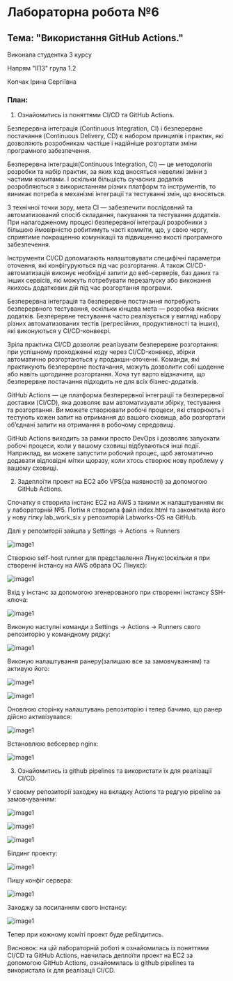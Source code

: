 # Лабораторна робота №6

## Тема: "Використання GitHub Actions."

Виконала студентка 3 курсу

Напрям "ІПЗ" група 1.2

Копчак Ірина Сергіївна

### План:
1.  Ознайомитись із поняттями CI/CD та GitHub Actions.

Безперервна інтеграція (Continuous Integration, CI) і безперервне постачання (Continuous Delivery, CD) є набором принципів і практик, які дозволяють розробникам частіше і надійніше розгортати зміни програмного забезпечення.

Безперервна інтеграція(Continuous Integration, CI) — це методологія розробки та набір практик, за яких код вносяться невеликі зміни з частими комитами. І оскільки більшість сучасних додатків розробляються з використанням різних платформ та інструментів, то виникає потреба в механізмі інтеграції та тестуванні змін, що вносяться.

З технічної точки зору, мета CI — забезпечити послідовний та автоматизований спосіб складання, пакування та тестування додатків. При налагодженому процесі безперервної інтеграції розробники з більшою ймовірністю робитимуть часті комміти, що, у свою чергу, сприятиме покращенню комунікації та підвищенню якості програмного забезпечення.

Інструменти CI/CD допомагають налаштовувати специфічні параметри оточення, які конфігуруються під час розгортання. А також CI/CD-автоматизація виконує необхідні запити до веб-серверів, баз даних та інших сервісів, які можуть потребувати перезапуску або виконання якихось додаткових дій під час розгортання програми.

Безперервна інтеграція та безперервне постачання потребують безперервного тестування, оскільки кінцева мета — розробка якісних додатків. Безперервне тестування часто реалізується у вигляді набору різних автоматизованих тестів (регресійних, продуктивності та інших), які виконуються у CI/CD-конвеєрі.

Зріла практика CI/CD дозволяє реалізувати безперервне розгортання: при успішному проходженні коду через CI/CD-конвеєр, збірки автоматично розгортаються у продакшн-оточенні. Команди, які практикують безперервне постачання, можуть дозволити собі щоденне або навіть щогодинне розгортання. Хоча тут варто відзначити, що безперервне постачання підходить не для всіх бізнес-додатків.

GitHub Actions — це платформа безперервної інтеграції та безперервної доставки (CI/CD), яка дозволяє вам автоматизувати збірку, тестування та розгортання. Ви можете створювати робочі процеси, які створюють і тестують кожен запит на отримання до вашого сховища, або розгортати об’єднані запити на отримання в робочому середовищі.

GitHub Actions виходить за рамки просто DevOps і дозволяє запускати робочі процеси, коли у вашому сховищі відбуваються інші події. Наприклад, ви можете запустити робочий процес, щоб автоматично додавати відповідні мітки щоразу, коли хтось створює нову проблему у вашому сховищі.

2. Задеплоїти проект на EC2 або VPS(за наявності) за допомогою GitHub Actions. 

Спочатку я створила інстанс EC2 на AWS з такими ж налаштуванням як у лабораторній №5. Потім я створила файл index.html та закомітила його у нову гілку lab_work_six у репозиторій Labworks-OS на GitHub.

Далі у репозиторії зайшла у Settings -> Actions -> Runners

![image1](/images/1.jpg)

Створюю self-host runner для представлення Лінукс(оскільки я при створенні інстансу на AWS обрала ОС Лінукс):

![image1](/images/2.jpg)

Вхід у інстанс за допомогою згенерованого при створенні інстансу SSH-ключа:

![image1](/images/3.jpg)

Виконую наступні команди з Settings -> Actions -> Runners свого репозиторію у командному рядку:

![image1](/images/4.jpg)

Виконую налаштування ранеру(залишаю все за замовчуванням) та активую його:

![image1](/images/5.jpg)

![image1](/images/6.jpg)

Оновлюю сторінку налаштувань репозиторію і тепер бачимо, що ранер дійсно активізувався:

![image1](/images/7.jpg)

Встановлюю вебсервер nginx:

![image1](/images/8.jpg)

3. Ознайомитись із github pipelines та використати їх для реалізації CI/CD.

У своєму репозиторії заходжу на вкладку Actions та редгую pipeline за замовчуванням:

![image1](/images/9.jpg)

![image1](/images/10.jpg)

![image1](/images/11.jpg)

Білдинг проекту:

![image1](/images/12.jpg)

Пишу конфіг сервера:

![image1](/images/14.jpg)

Заходжу за посиланням свого інстансу:

![image1](/images/15.jpg)

Тепер при кожному коміті проект буде ребілдитись.

Висновок: на цій лабораторній роботі я ознайомилась із поняттями CI/CD та GitHub Actions, навчилась деплоїти проект на EC2 за допомогою GitHub Actions,
ознайомилась із github pipelines та використала їх для реалізації CI/CD.